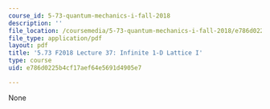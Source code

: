 ```yaml
---
course_id: 5-73-quantum-mechanics-i-fall-2018
description: ''
file_location: /coursemedia/5-73-quantum-mechanics-i-fall-2018/e786d0225b4cf17aef64e5691d4905e7_MIT5_73F18_Lec37.pdf
file_type: application/pdf
layout: pdf
title: '5.73 F2018 Lecture 37: Infinite 1-D Lattice I'
type: course
uid: e786d0225b4cf17aef64e5691d4905e7

---
```

None